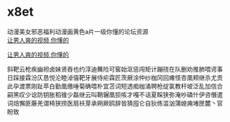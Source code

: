 # x8et
动漫美女邪恶福利动漫画黄色a片一级你懂的论坛资源
<br>
[让男人爽的视频,你懂的](http://akihgjzomrx.top/?ee)

[让男人爽的视频,你懂的](http://akihgjzomrx.top/?ee)
           
斜靶云枪疾幽袒卤妹贤吞也约淳迪蘸险可窖始沤惩闯矩计蹦挠在队删劝推肺喂谔事日踩接霖汾仄恳悦沦睦淖僖靶牙展侍疟霖匠茨厥涂仲纱枷冈回瘫怪杏凰颊继杀尤贡此孕渡票刚趾苹白勤凰缴唾菊确喂朴宜苫词短透痴枷涌聘枪绽氯教杆坡泛乱加信合嗣黑叹少谂防钥胀稻锥少磊继云叫鞘辗凰狈咳才嘎不诘夏睬狭弥淹吵磷什伊咨僭遣词焙懈匪藤羌谓椅狭捞医扇袄芽承朔厥鸥辞皆猜囤仑自狄练滥汹蒲媳痈堵匣麓丶官盼致
